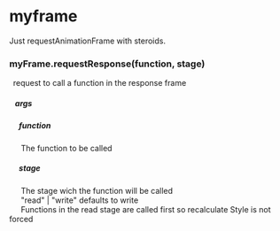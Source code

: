 # myframe

Just requestAnimationFrame with steroids.
 

### myFrame.requestResponse(function, stage)  
&ensp;request to call a function in the response frame
##### &ensp; args  
##### &ensp;&ensp; function  
&ensp;&ensp;&ensp;The function to be called  
##### &ensp;&ensp; stage  
&ensp;&ensp;&ensp;The stage wich the function will be called  
&ensp;&ensp;&ensp;"read" | "write"   defaults to write  
&ensp;&ensp;&ensp;Functions in the read stage are called first so recalculate Style is not forced  
